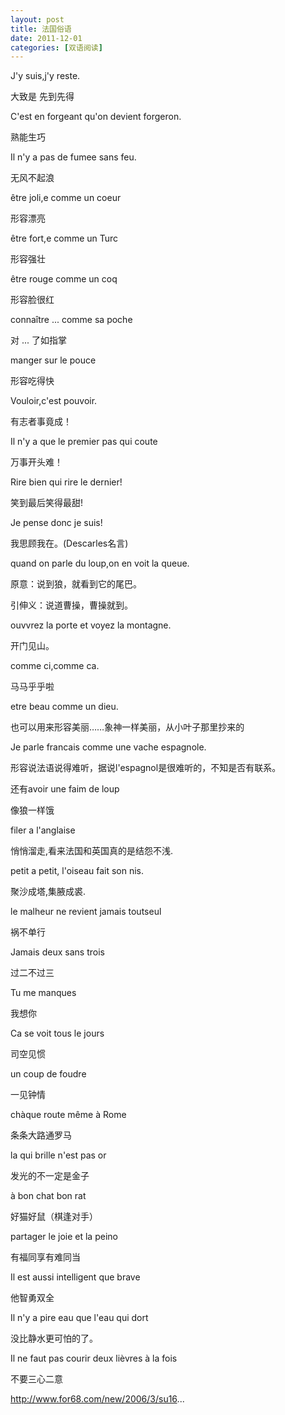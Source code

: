 ```yaml
---
layout: post
title: 法国俗语
date: 2011-12-01
categories: [双语阅读]  
---
```


J'y suis,j'y reste.

大致是 先到先得

C'est en forgeant qu'on devient forgeron.

熟能生巧

Il n'y a pas de fumee sans feu.

无风不起浪

être joli,e comme un coeur

形容漂亮

être fort,e comme un Turc

形容强壮

être rouge comme un coq

形容脸很红

connaître ... comme sa poche

对 ... 了如指掌

manger sur le pouce

形容吃得快

Vouloir,c'est pouvoir.

有志者事竟成！

Il n'y a que le premier pas qui coute

万事开头难！

Rire bien qui rire le dernier!

笑到最后笑得最甜!

Je pense donc je suis!

我思顾我在。(Descarles名言)

quand on parle du loup,on en voit la queue.

原意：说到狼，就看到它的尾巴。

引伸义：说道曹操，曹操就到。

ouvvrez la porte et voyez la montagne.

开门见山。

comme ci,comme ca.

马马乎乎啦

etre beau comme un dieu.

也可以用来形容美丽……象神一样美丽，从小叶子那里抄来的

Je parle francais comme une vache espagnole.

形容说法语说得难听，据说l'espagnol是很难听的，不知是否有联系。

还有avoir une faim de loup

像狼一样饿

filer a l'anglaise

悄悄溜走,看来法国和英国真的是结怨不浅.

petit a petit, l'oiseau fait son nis.

聚沙成塔,集腋成裘.

le malheur ne revient jamais toutseul

祸不单行

Jamais deux sans trois

过二不过三

Tu me manques

我想你

Ca se voit tous le jours

司空见惯

un coup de foudre

一见钟情

chàque route même à Rome

条条大路通罗马

la qui brille n'est pas or

发光的不一定是金子

à bon chat bon rat

好猫好鼠（棋逢对手）

partager le joie et la peino

有福同享有难同当

Il est aussi intelligent que brave

他智勇双全

Il n'y a pire eau que l\'eau qui dort

没比静水更可怕的了。

Il ne faut pas courir deux lièvres à la fois

不要三心二意

http://www.for68.com/new/2006/3/su16...
